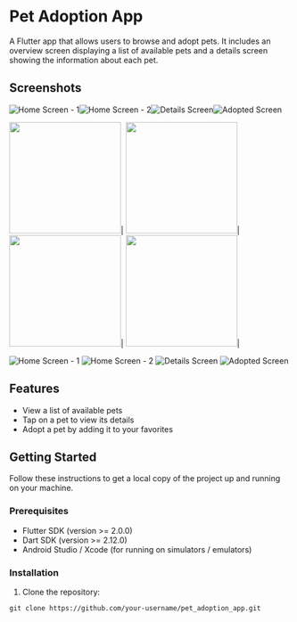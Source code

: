# Pet Adoption App

A Flutter app that allows users to browse and adopt pets. It includes an overview screen displaying a list of available pets and a details screen showing the information about each pet.

## Screenshots


<div style="display:flex;">
  <img alt="Home Screen - 1" src="screenshots/home.jpg"  style="max-width: 200px; min-width: 80px;">
  <img alt="Home Screen - 2" src="screenshots/home-2.jpg" style="max-width: 200px; min-width: 80px;">
  <img alt="Details Screen" src="screenshots/pet-detail.jpg" style="max-width: 200px; min-width: 80px;">
  <img alt="Adopted Screen" src="screenshots/adopted.jpg" style="max-width: 200px; min-width: 80px;">
</div>

<img src="https://user-images.githubusercontent.com/43954262/90977887-df0fc900-e566-11ea-8267-be21876f1423.jpeg" width="200">|
<img src="https://user-images.githubusercontent.com/43954262/90977889-e2a35000-e566-11ea-9144-239f7282b1c1.jpeg" width="200">|
<img src="https://user-images.githubusercontent.com/43954262/90977893-e636d700-e566-11ea-9899-7e9c3b66ffc0.jpeg" width="200">|
<img src="https://user-images.githubusercontent.com/43954262/90977896-ea62f480-e566-11ea-8773-568d897d7648.jpeg" width="200">|

![Home Screen - 1](screenshots/home.jpg)
![Home Screen - 2](screenshots/home-2.jpg)
![Details Screen](screenshots/pet-detail.jpg)
![Adopted Screen](screenshots/adopted.jpg)
## Features

- View a list of available pets
- Tap on a pet to view its details
- Adopt a pet by adding it to your favorites

## Getting Started

Follow these instructions to get a local copy of the project up and running on your machine.

### Prerequisites

- Flutter SDK (version >= 2.0.0)
- Dart SDK (version >= 2.12.0)
- Android Studio / Xcode (for running on simulators / emulators)

### Installation

1. Clone the repository:

```shell
git clone https://github.com/your-username/pet_adoption_app.git
